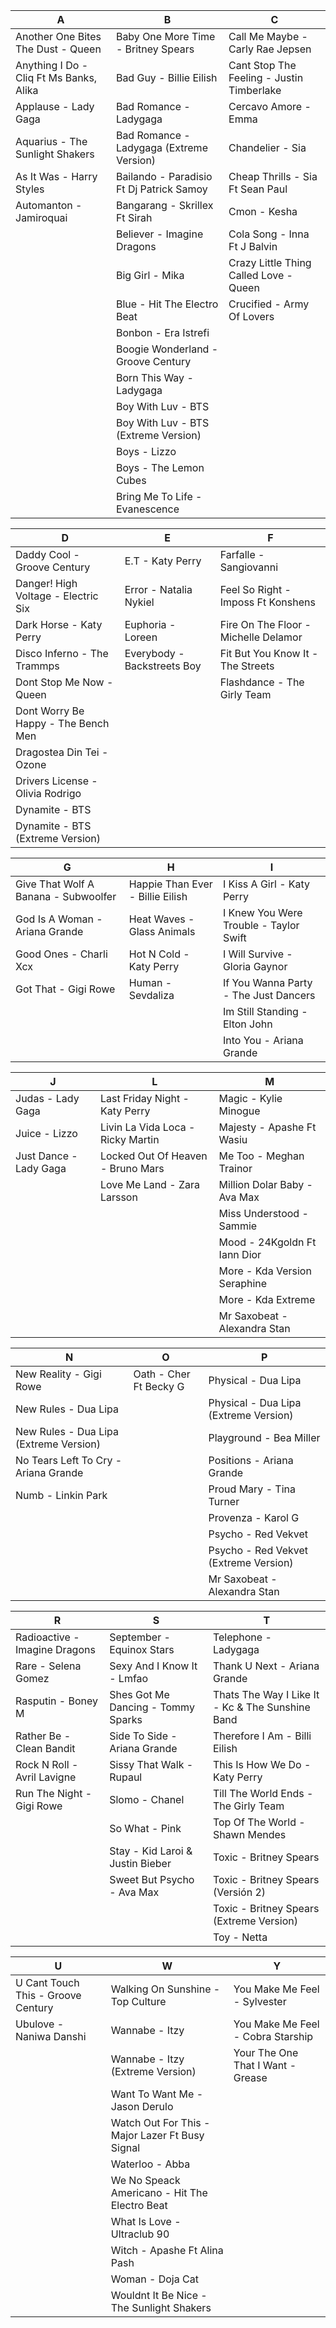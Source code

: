 | **A**                                   | **B**                                           | **C**                                            |
|-----------------------------------------|-------------------------------------------------|--------------------------------------------------|
| Another One Bites The Dust - Queen      | Baby One More Time - Britney Spears             | Call Me Maybe - Carly Rae Jepsen                 |
| Anything I Do - Cliq Ft Ms Banks, Alika | Bad Guy - Billie Eilish                         | Cant Stop The Feeling - Justin Timberlake        |
| Applause - Lady Gaga                    | Bad Romance - Ladygaga                          | Cercavo Amore - Emma                             |
| Aquarius - The Sunlight Shakers         | Bad Romance - Ladygaga (Extreme Version)        | Chandelier - Sia                                 |
| As It Was - Harry Styles                | Bailando - Paradisio Ft Dj Patrick Samoy        | Cheap Thrills - Sia Ft Sean Paul                 |
| Automanton - Jamiroquai                 | Bangarang - Skrillex Ft Sirah                   | Cmon - Kesha                                     |
|                                         | Believer - Imagine Dragons                      | Cola Song - Inna Ft J Balvin                     |
|                                         | Big Girl - Mika                                 | Crazy Little Thing Called Love - Queen           |
|                                         | Blue - Hit The Electro Beat                     | Crucified - Army Of Lovers                       |
|                                         | Bonbon - Era Istrefi                            |                                                  |
|                                         | Boogie Wonderland - Groove Century              |                                                  |
|                                         | Born This Way - Ladygaga                        |                                                  |
|                                         | Boy With Luv - BTS                              |                                                  |
|                                         | Boy With Luv - BTS (Extreme Version)            |                                                  |
|                                         | Boys - Lizzo                                    |                                                  |
|                                         | Boys - The Lemon Cubes                          |                                                  |
|                                         | Bring Me To Life - Evanescence                  |                                                  |

| **D**                                   | **E**                                           | **F**                                            |
|-----------------------------------------|-------------------------------------------------|--------------------------------------------------|
| Daddy Cool - Groove Century             | E.T - Katy Perry                                | Farfalle - Sangiovanni                           |
| Danger! High Voltage - Electric Six     | Error - Natalia Nykiel                          | Feel So Right - Imposs Ft Konshens               |
| Dark Horse - Katy Perry                 | Euphoria - Loreen                               | Fire On The Floor - Michelle Delamor             |
| Disco Inferno - The Trammps             | Everybody - Backstreets Boy                     | Fit But You Know It - The Streets                |
| Dont Stop Me Now - Queen                |                                                 | Flashdance - The Girly Team                      |
| Dont Worry Be Happy - The Bench Men     |                                                 |                                                  |
| Dragostea Din Tei - Ozone               |                                                 |                                                  |
| Drivers License - Olivia Rodrigo        |                                                 |                                                  |
| Dynamite - BTS                          |                                                 |                                                  |
| Dynamite - BTS (Extreme Version)        |                                                 |                                                  |

| **G**                                   | **H**                                           | **I**                                            |
|-----------------------------------------|-------------------------------------------------|--------------------------------------------------|
| Give That Wolf A Banana - Subwoolfer    | Happie Than Ever - Billie Eilish                | I Kiss A Girl - Katy Perry                       |
| God Is A Woman - Ariana Grande          | Heat Waves - Glass Animals                      | I Knew You Were Trouble - Taylor Swift           |
| Good Ones - Charli Xcx                  | Hot N Cold - Katy Perry                         | I Will Survive - Gloria Gaynor                   |
| Got That - Gigi Rowe                    | Human - Sevdaliza                               | If You Wanna Party - The Just Dancers            |
|                                         |                                                 | Im Still Standing - Elton John                   |
|                                         |                                                 | Into You - Ariana Grande                         |

| **J**                                   | **L**                                           | **M**                                            |
|-----------------------------------------|-------------------------------------------------|--------------------------------------------------|
| Judas - Lady Gaga                       | Last Friday Night - Katy Perry                  | Magic - Kylie Minogue                            |
| Juice - Lizzo                           | Livin La Vida Loca - Ricky Martin               | Majesty - Apashe Ft Wasiu                        |
| Just Dance - Lady Gaga                  | Locked Out Of Heaven - Bruno Mars               | Me Too - Meghan Trainor                          |
|                                         | Love Me Land - Zara Larsson                     | Million Dolar Baby - Ava Max                     |
|                                         |                                                 | Miss Understood - Sammie                         |
|                                         |                                                 | Mood - 24Kgoldn Ft Iann Dior                     |
|                                         |                                                 | More - Kda Version Seraphine                     |
|                                         |                                                 | More - Kda Extreme                               |
|                                         |                                                 | Mr Saxobeat - Alexandra Stan                     |

| **N**                                   |  **O**                                          | **P**                                            |
|-----------------------------------------|-------------------------------------------------|--------------------------------------------------|
| New Reality - Gigi Rowe                 | Oath - Cher Ft Becky G                          | Physical - Dua Lipa                              |
| New Rules - Dua Lipa                    |                                                 | Physical - Dua Lipa (Extreme Version)            |
| New Rules - Dua Lipa (Extreme Version)  |                                                 | Playground - Bea Miller                          |
| No Tears Left To Cry - Ariana Grande    |                                                 | Positions - Ariana Grande                        |
| Numb - Linkin Park                      |                                                 | Proud Mary - Tina Turner                         |
|                                         |                                                 | Provenza - Karol G                               |
|                                         |                                                 | Psycho - Red Vekvet                              |
|                                         |                                                 | Psycho - Red Vekvet (Extreme Version)            |
|                                         |                                                 | Mr Saxobeat - Alexandra Stan                     |

| **R**                                   | **S**                                           | **T**                                            |
|-----------------------------------------|-------------------------------------------------|--------------------------------------------------|
| Radioactive - Imagine Dragons           | September - Equinox Stars                       | Telephone - Ladygaga                             |
| Rare - Selena Gomez                     | Sexy And I Know It - Lmfao                      | Thank U Next - Ariana Grande                     |
| Rasputin - Boney M                      | Shes Got Me Dancing - Tommy Sparks              | Thats The Way I Like It - Kc & The Sunshine Band |
| Rather Be - Clean Bandit                | Side To Side - Ariana Grande                    | Therefore I Am - Billi Eilish                    |
| Rock N Roll - Avril Lavigne             | Sissy That Walk - Rupaul                        | This Is How We Do - Katy Perry                   |
| Run The Night - Gigi Rowe               | Slomo - Chanel                                  | Till The World Ends - The Girly Team             |
|                                         | So What - Pink                                  | Top Of The World - Shawn Mendes                  |
|                                         | Stay - Kid Laroi & Justin Bieber                | Toxic - Britney Spears                           |
|                                         | Sweet But Psycho - Ava Max                      | Toxic - Britney Spears (Versión 2)               |
|                                         |                                                 | Toxic - Britney Spears (Extreme Version)         |
|                                         |                                                 | Toy - Netta                                      |

| **U**                                   | **W**                                           | **Y**                                            |
|-----------------------------------------|-------------------------------------------------|--------------------------------------------------|
| U Cant Touch This - Groove Century      | Walking On Sunshine - Top Culture               | You Make Me Feel - Sylvester                     |
| Ubulove - Naniwa Danshi                 | Wannabe - Itzy                                  | You Make Me Feel - Cobra Starship                |
|                                         | Wannabe - Itzy (Extreme Version)                | Your The One That I Want - Grease                |
|                                         | Want To Want Me - Jason Derulo                  |                                                  |
|                                         | Watch Out For This - Major Lazer Ft Busy Signal |                                                  |
|                                         | Waterloo - Abba                                 |                                                  |
|                                         | We No Speack Americano - Hit The Electro Beat   |                                                  |
|                                         | What Is Love - Ultraclub 90                     |                                                  |
|                                         | Witch - Apashe Ft Alina Pash                    |                                                  |
|                                         | Woman - Doja Cat                                |                                                  |
|                                         | Wouldnt It Be Nice - The Sunlight Shakers       |                                                  |
